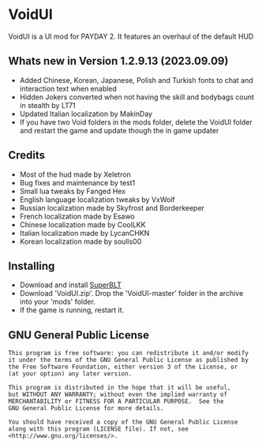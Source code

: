 # VoidUI
VoidUI is a UI mod for PAYDAY 2. It features an overhaul of the default HUD  

## Whats new in Version 1.2.9.13 (2023.09.09)
  - Added Chinese, Korean, Japanese, Polish and Turkish fonts to chat and interaction text when enabled
  - Hidden Jokers converted when not having the skill and bodybags count in stealth by LT71
  - Updated Italian localization by MakinDay
  - If you have two Void folders in the mods folder, delete the VoidUI folder and restart the game and update though the in game updater

## Credits
- Most of the hud made by Xeletron
- Bug fixes and maintenance by test1
- Small lua tweaks by Fanged Hex
- English language localization tweaks by VxWolf
- Russian localization made by Skyfrost and Borderkeeper
- French localization made by Esawo
- Chinese localization made by CoolLKK
- Italian localization made by LycanCHKN
- Korean localization made by soulls00

## Installing
- Download and install [SuperBLT](https://superblt.znix.xyz)
- Download 'VoidUI.zip'. Drop the 'VoidUI-master' folder in the archive into your 'mods' folder.
- If the game is running, restart it.

## GNU General Public License
    This program is free software: you can redistribute it and/or modify
    it under the terms of the GNU General Public License as published by
    the Free Software Foundation, either version 3 of the License, or
    (at your option) any later version.

    This program is distributed in the hope that it will be useful,
    but WITHOUT ANY WARRANTY; without even the implied warranty of
    MERCHANTABILITY or FITNESS FOR A PARTICULAR PURPOSE.  See the
    GNU General Public License for more details.

    You should have received a copy of the GNU General Public License
    along with this program (LICENSE file). If not, see <http://www.gnu.org/licenses/>.
	

